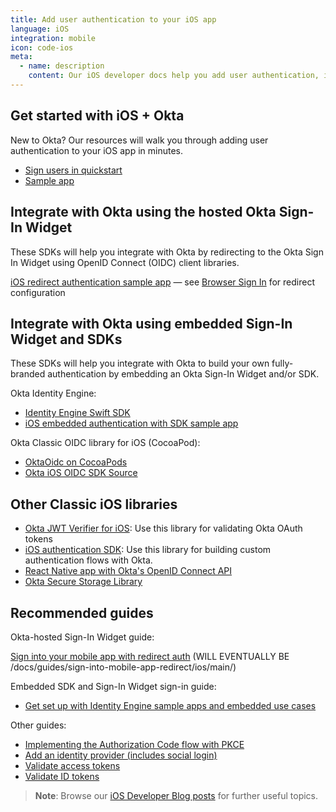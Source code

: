 ```yaml
---
title: Add user authentication to your iOS app
language: iOS
integration: mobile
icon: code-ios
meta:
  - name: description
    content: Our iOS developer docs help you add user authentication, integrate sign-in flows with an SDK on CocoaPods, and validate Okta OAuth 2.0 tokens.
---
```


## Get started with iOS + Okta

New to Okta? Our resources will walk you through adding user authentication to your iOS app in minutes.

<ul class='language-ctas'>
	<li>
		<a href='#' class='Button--blueDarkOutline' data-proofer-ignore>
			<span>Sign users in quickstart</span>
		</a>
	</li>
	<li>
		<a href='https://github.com/okta/samples-ios' class='Button--blueDarkOutline' data-proofer-ignore>
			<span>Sample app</span>
		</a>
	</li>
</ul>

## Integrate with Okta using the hosted Okta Sign-In Widget

These SDKs will help you integrate with Okta by redirecting to the Okta Sign In Widget using OpenID Connect (OIDC) client libraries.

[iOS redirect authentication sample app](https://github.com/okta/samples-ios) &mdash; see [Browser Sign In](https://github.com/okta/samples-ios/tree/master/browser-sign-in) for redirect configuration

## Integrate with Okta using embedded Sign-In Widget and SDKs

These SDKs will help you integrate with Okta to build your own fully-branded authentication by embedding an Okta Sign-In Widget and/or SDK.

Okta Identity Engine:

* [Identity Engine Swift SDK](https://github.com/okta/okta-idx-swift)
* [iOS embedded authentication with SDK sample app](https://github.com/okta/okta-idx-swift/tree/master/Samples/EmbeddedAuthWithSDKs)

Okta Classic OIDC library for iOS (CocoaPod):

* [OktaOidc on CocoaPods](https://cocoapods.org/pods/OktaOidc)
* [Okta iOS OIDC SDK Source](https://github.com/okta/okta-oidc-ios)

## Other Classic iOS libraries

* [Okta JWT Verifier for iOS](https://github.com/okta/okta-ios-jwt): Use this library for validating Okta OAuth tokens
* [iOS authentication SDK](https://github.com/okta/okta-auth-swift): Use this library for building custom authentication flows with Okta.
* [React Native app with Okta's OpenID Connect API](https://github.com/okta/okta-react-native/tree/master/ios)
* [Okta Secure Storage Library](https://github.com/okta/okta-storage-swift)

## Recommended guides

Okta-hosted Sign-In Widget guide:

[Sign into your mobile app with redirect auth](#) (WILL EVENTUALLY BE /docs/guides/sign-into-mobile-app-redirect/ios/main/)

Embedded SDK and Sign-In Widget sign-in guide:

* [Get set up with Identity Engine sample apps and embedded use cases](/docs/guides/oie-embedded-common-org-setup/ios/main/)

Other guides:

* [Implementing the Authorization Code flow with PKCE](/docs/guides/implement-grant-type/authcodepkce/main/)
* [Add an identity provider (includes social login)](/docs/guides/identity-providers/)
* [Validate access tokens](/docs/guides/validate-access-tokens)
* [Validate ID tokens](/docs/guides/validate-id-tokens)

> **Note**: Browse our [iOS Developer Blog posts](/search/#q=ios&f:@commonoktasource=[Developer%20blog]) for further useful topics.